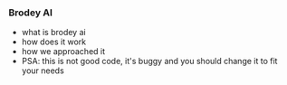 ### Brodey AI

- what is brodey ai
- how does it work
- how we approached it
- PSA: this is not good code, it's buggy and you should change it to fit your needs
